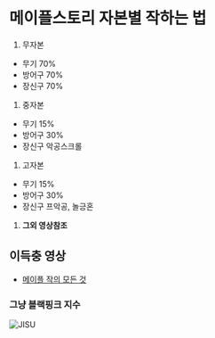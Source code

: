 # 메이플스토리 자본별 작하는 법
 1. 무자본
  - 무기 70%
  - 방어구 70%
  - 장신구 70%
 1. 중자본
  - 무기 15%
  - 방어구 30%
  - 장신구 악공스크롤
 1. 고자본
  - 무기 15%
  - 방어구 30%
  - 장신구 프악공, 놀긍혼
 1. **그외 영상참조**
## 이득충 영상
 - [메이플 작의 모든 것](https://www.youtube.com/watch?v=nprW-Oy54ew&t=736s)
### 그냥 블랙핑크 지수
 ![JISU](https://postfiles.pstatic.net/MjAyMDA4MTdfMjE3/MDAxNTk3NjI3OTA0ODc3.p9AwXJzKH_L0NP2cm137GGd6QK30KnAwaENN_BTqnfYg.Zl-KGLqCZ7PFaBldR9TYM6L2Y6TfA5Wmxasiy0ySJSYg.JPEG.chichoobaby/http3A2F2Fxkxqjlzvieat874751.gcdn.ntruss.com2F22F20202F99a92F299a95485c59cc1e7b75f5b106caee518162deb6fab59e9178e9c14fe22fd1136_o_st.jpg?type=w966 "블랙핑크지수")